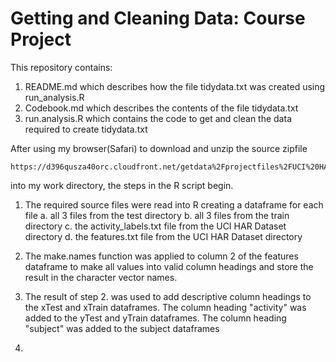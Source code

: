 Getting and Cleaning Data: Course Project
=========================================

This repository contains:
  1.  README.md which describes how the file tidydata.txt was created using run_analysis.R
  2.  Codebook.md which describes the contents of the file tidydata.txt
  3.  run.analysis.R which contains the code to get and clean the data required to create tidydata.txt
  
After using my browser(Safari) to download and unzip the source zipfile 

    https://d396qusza40orc.cloudfront.net/getdata%2Fprojectfiles%2FUCI%20HAR%20Dataset.zip 

into my work directory, the steps in the R script begin.

1.  The required source files were read into R creating a dataframe for each file
      a.  all 3 files from the test directory
      b.  all 3 files from the train directory
      c.  the activity_labels.txt file from the UCI HAR Dataset directory
      d.  the features.txt file from the UCI HAR Dataset directory

2.  The make.names function was applied to column 2 of the features dataframe to make all values into valid column headings and store the result in the character vector names.
3.  The result of step 2. was used to add descriptive column headings to the xTest and xTrain dataframes.  The column heading "activity" was added to the yTest and yTrain dataframes.  The column heading "subject" was added to the subject dataframes
4.    
